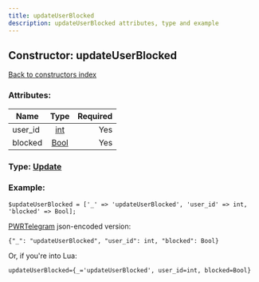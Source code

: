 ```yaml
---
title: updateUserBlocked
description: updateUserBlocked attributes, type and example
---
```

## Constructor: updateUserBlocked  
[Back to constructors index](index.md)



### Attributes:

| Name     |    Type       | Required |
|----------|:-------------:|---------:|
|user\_id|[int](../types/int.md) | Yes|
|blocked|[Bool](../types/Bool.md) | Yes|



### Type: [Update](../types/Update.md)


### Example:

```
$updateUserBlocked = ['_' => 'updateUserBlocked', 'user_id' => int, 'blocked' => Bool];
```  

[PWRTelegram](https://pwrtelegram.xyz) json-encoded version:

```
{"_": "updateUserBlocked", "user_id": int, "blocked": Bool}
```


Or, if you're into Lua:  


```
updateUserBlocked={_='updateUserBlocked', user_id=int, blocked=Bool}

```


